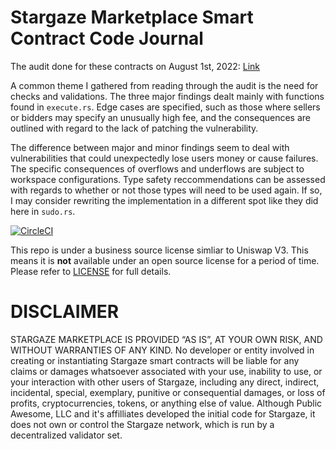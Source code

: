 # Stargaze Marketplace Smart Contract Code Journal

The audit done for these contracts on August 1st, 2022: [Link](https://github.com/oak-security/audit-reports/blob/master/Stargaze/2022-08-01%20Audit%20Report%20-%20Stargaze%20Marketplace%20v1.0.pdf)

A common theme I gathered from reading through the audit is the need for checks and validations. The three major findings dealt mainly with functions found in `execute.rs`. Edge cases are specified, such as those where sellers or bidders may specify an unusually high fee, and the consequences are outlined with regard to the lack of patching the vulnerability.

The difference between major and minor findings seem to deal with vulnerabilities that could unexpectedly lose users money or cause failures. The specific consequences of overflows and underflows are subject to workspace configurations. Type safety reccommendations can be assessed with regards to whether or not those types will need to be used again. If so, I may consider rewriting the implementation in a different spot like they did here in `sudo.rs`.

[![CircleCI](https://circleci.com/gh/public-awesome/marketplace/tree/main.svg?style=svg)](https://circleci.com/gh/public-awesome/marketplace/tree/main)

This repo is under a business source license simliar to Uniswap V3. This means it is **not** available under an open source license for a period of time. Please refer
to [LICENSE](LICENSE) for full details.

# DISCLAIMER

STARGAZE MARKETPLACE IS PROVIDED “AS IS”, AT YOUR OWN RISK, AND WITHOUT WARRANTIES OF ANY KIND. No developer or entity involved in creating or instantiating Stargaze smart contracts will be liable for any claims or damages whatsoever associated with your use, inability to use, or your interaction with other users of Stargaze, including any direct, indirect, incidental, special, exemplary, punitive or consequential damages, or loss of profits, cryptocurrencies, tokens, or anything else of value. Although Public Awesome, LLC and it's affilliates developed the initial code for Stargaze, it does not own or control the Stargaze network, which is run by a decentralized validator set.
